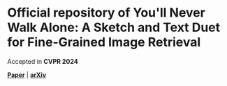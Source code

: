# Official repository of **You'll Never Walk Alone: A Sketch and Text Duet for Fine-Grained Image Retrieval**

Accepted in **CVPR 2024**

[**Paper**](https://arxiv.org/pdf/2403.07222) | [**arXiv**](https://arxiv.org/abs/2403.07222)

